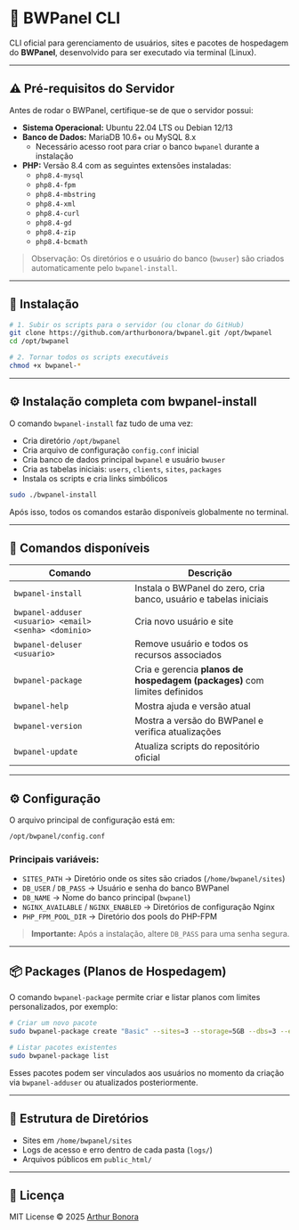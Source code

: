 # 🧰 BWPanel CLI

CLI oficial para gerenciamento de usuários, sites e pacotes de hospedagem do **BWPanel**, desenvolvido para ser executado via terminal (Linux).

---

## ⚠️ Pré-requisitos do Servidor

Antes de rodar o BWPanel, certifique-se de que o servidor possui:

- **Sistema Operacional:** Ubuntu 22.04 LTS ou Debian 12/13
- **Banco de Dados:** MariaDB 10.6+ ou MySQL 8.x  
  - Necessário acesso root para criar o banco `bwpanel` durante a instalação
- **PHP:** Versão 8.4 com as seguintes extensões instaladas:
  - `php8.4-mysql`
  - `php8.4-fpm`
  - `php8.4-mbstring`
  - `php8.4-xml`
  - `php8.4-curl`
  - `php8.4-gd`
  - `php8.4-zip`
  - `php8.4-bcmath`

> Observação: Os diretórios e o usuário do banco (`bwuser`) são criados automaticamente pelo `bwpanel-install`.

---

## 🚀 Instalação

```bash
# 1. Subir os scripts para o servidor (ou clonar do GitHub)
git clone https://github.com/arthurbonora/bwpanel.git /opt/bwpanel
cd /opt/bwpanel

# 2. Tornar todos os scripts executáveis
chmod +x bwpanel-*
```

---

## ⚙️ Instalação completa com bwpanel-install

O comando `bwpanel-install` faz tudo de uma vez:

- Cria diretório `/opt/bwpanel`  
- Cria arquivo de configuração `config.conf` inicial  
- Cria banco de dados principal `bwpanel` e usuário `bwuser`  
- Cria as tabelas iniciais: `users`, `clients`, `sites`, `packages`  
- Instala os scripts e cria links simbólicos  

```bash
sudo ./bwpanel-install
```

Após isso, todos os comandos estarão disponíveis globalmente no terminal.

---

## 🧩 Comandos disponíveis

| Comando | Descrição |
|----------|------------|
| `bwpanel-install` | Instala o BWPanel do zero, cria banco, usuário e tabelas iniciais |
| `bwpanel-adduser <usuario> <email> <senha> <dominio>` | Cria novo usuário e site |
| `bwpanel-deluser <usuario>` | Remove usuário e todos os recursos associados |
| `bwpanel-package` | Cria e gerencia **planos de hospedagem (packages)** com limites definidos |
| `bwpanel-help` | Mostra ajuda e versão atual |
| `bwpanel-version` | Mostra a versão do BWPanel e verifica atualizações |
| `bwpanel-update` | Atualiza scripts do repositório oficial |

---

## ⚙️ Configuração

O arquivo principal de configuração está em:

```bash
/opt/bwpanel/config.conf
```

### Principais variáveis:

- `SITES_PATH` → Diretório onde os sites são criados (`/home/bwpanel/sites`)  
- `DB_USER` / `DB_PASS` → Usuário e senha do banco BWPanel  
- `DB_NAME` → Nome do banco principal (`bwpanel`)  
- `NGINX_AVAILABLE` / `NGINX_ENABLED` → Diretórios de configuração Nginx  
- `PHP_FPM_POOL_DIR` → Diretório dos pools do PHP-FPM  

> **Importante:** Após a instalação, altere `DB_PASS` para uma senha segura.

---

## 📦 Packages (Planos de Hospedagem)

O comando `bwpanel-package` permite criar e listar planos com limites personalizados, por exemplo:

```bash
# Criar um novo pacote
sudo bwpanel-package create "Basic" --sites=3 --storage=5GB --dbs=3 --emails=10

# Listar pacotes existentes
sudo bwpanel-package list
```

Esses pacotes podem ser vinculados aos usuários no momento da criação via `bwpanel-adduser` ou atualizados posteriormente.

---

## 📂 Estrutura de Diretórios

- Sites em `/home/bwpanel/sites`  
- Logs de acesso e erro dentro de cada pasta (`logs/`)  
- Arquivos públicos em `public_html/`  

---

## 📜 Licença

MIT License © 2025 [Arthur Bonora](https://github.com/arthurbonora)
